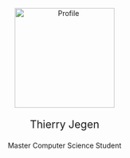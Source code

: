<p align="center">
<img src="https://i.imgur.com/0gTk16Q.png" alt="Profile" style="width:200px;"/>
  <p align="center" style="font-size: 150%;">
    Thierry Jegen
  </p>
   <p align="center">
    Master Computer Science Student
  </p>
</p>
